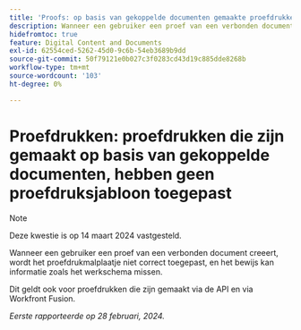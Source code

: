 ```yaml
---
title: 'Proofs: op basis van gekoppelde documenten gemaakte proefdrukken hebben geen proefsjabloon toegepast'
description: Wanneer een gebruiker een proef van een verbonden document creeert, wordt het proefdrukmalplaatje niet correct toegepast, en het bewijs kan informatie zoals het werkschema missen.
hidefromtoc: true
feature: Digital Content and Documents
exl-id: 62554ced-5262-45d0-9c6b-54eb3689b9dd
source-git-commit: 50f79121e0b027c3f0283cd43d19c885dde8268b
workflow-type: tm+mt
source-wordcount: '103'
ht-degree: 0%

---
```


# Proefdrukken: proefdrukken die zijn gemaakt op basis van gekoppelde documenten, hebben geen proefdruksjabloon toegepast

<!--On WF, WFF, WFP TOCs-->

>[!NOTE]
>
>Deze kwestie is op 14 maart 2024 vastgesteld.

Wanneer een gebruiker een proef van een verbonden document creeert, wordt het proefdrukmalplaatje niet correct toegepast, en het bewijs kan informatie zoals het werkschema missen.

Dit geldt ook voor proefdrukken die zijn gemaakt via de API en via Workfront Fusion.

_Eerste rapporteerde op 28 februari, 2024._
